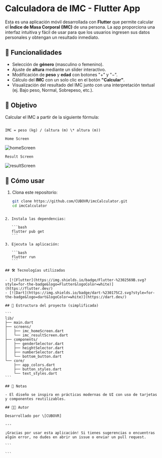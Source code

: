 # Calculadora de IMC - Flutter App

Esta es una aplicación móvil desarrollada con **Flutter** que permite calcular el **Índice de Masa Corporal (IMC)** de una persona. La app proporciona una interfaz intuitiva y fácil de usar para que los usuarios ingresen sus datos personales y obtengan un resultado inmediato.

## 🧠 Funcionalidades

- Selección de **género** (masculino o femenino).
- Ajuste de **altura** mediante un slider interactivo.
- Modificación de **peso** y **edad** con botones "+" y "−".
- Cálculo del **IMC** con un solo clic en el botón **"Calcular"**.
- Visualización del resultado del IMC junto con una interpretación textual (ej. Bajo peso, Normal, Sobrepeso, etc.).

## 🎯 Objetivo

Calcular el IMC a partir de la siguiente fórmula:
```

IMC = peso (kg) / (altura (m) \* altura (m))

````

`Home Screen`

![homeScreen](assets/images/homeScreenShot.png)

`Result Screen`

![resultScreen](assets/images/resultScreenShot.png)

## 🚀 Cómo usar

1. Clona este repositorio:
   ```bash
   git clone https://github.com/CUBOVR/imcCalculator.git
   cd imcCalculator
````

2. Instala las dependencias:

   ```bash
   flutter pub get
   ```

3. Ejecuta la aplicación:

   ```bash
   flutter run
   ```

## 🛠️ Tecnologías utilizadas

- [![Flutter](https://img.shields.io/badge/Flutter-%2302569B.svg?style=for-the-badge&logo=Flutter&logoColor=white)](https://flutter.dev/)
- [![Dart](https://img.shields.io/badge/dart-%230175C2.svg?style=for-the-badge&logo=dart&logoColor=white)](https://dart.dev/)

## 📁 Estructura del proyecto (simplificada)

```
lib/
├── main.dart
├── screens/
│   ├── imc_homeScreen.dart
│   └── imc_resultScreen.dart
├── components/
│   ├── genderSelector.dart
│   ├── heightSelector.dart
│   ├── numberSelector.dart
│   └── bottom_button.dart
└── core/
    ├── app_colors.dart
    ├── button_styles.dart
    └── text_styles.dart
```

## 📌 Notas

- El diseño se inspira en prácticas modernas de UI con uso de tarjetas y componentes reutilizables.

## 🧑‍💻 Autor

Desarrollado por \[CUBOVR]

---

¡Gracias por usar esta aplicación! Si tienes sugerencias o encuentras algún error, no dudes en abrir un issue o enviar un pull request.

```

```
